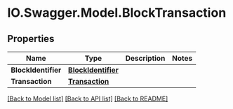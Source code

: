 # IO.Swagger.Model.BlockTransaction
## Properties

Name | Type | Description | Notes
------------ | ------------- | ------------- | -------------
**BlockIdentifier** | [**BlockIdentifier**](BlockIdentifier.md) |  | 
**Transaction** | [**Transaction**](Transaction.md) |  | 

[[Back to Model list]](../README.md#documentation-for-models) [[Back to API list]](../README.md#documentation-for-api-endpoints) [[Back to README]](../README.md)

